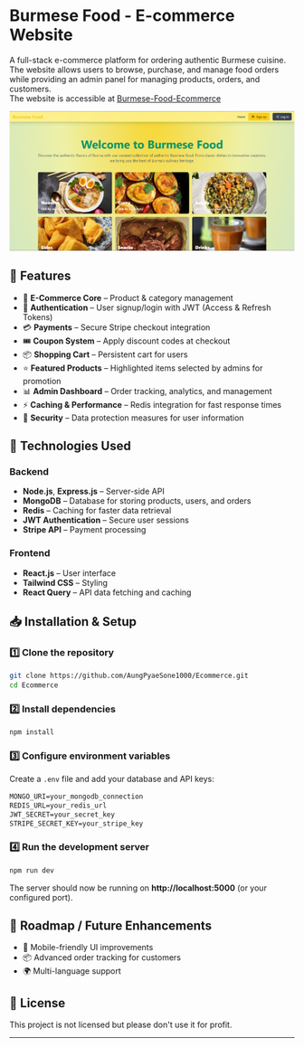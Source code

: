 # Burmese Food - E-commerce Website  

A full-stack e-commerce platform for ordering authentic Burmese cuisine. The website allows users to browse, purchase, 
and manage food orders while providing an admin panel for managing products, orders, and customers.  
The website is accessible at [Burmese-Food-Ecommerce](https://burmese-food.onrender.com/)

![Website Screenshot](frontend/public/BurmeseFoodEcommerceImage.png)

## 🌟 Features  

- 🛒 **E-Commerce Core** – Product & category management  
- 🔑 **Authentication** – User signup/login with JWT (Access & Refresh Tokens)  
- 💳 **Payments** – Secure Stripe checkout integration  
- 🎟️ **Coupon System** – Apply discount codes at checkout  
- 📦 **Shopping Cart** – Persistent cart for users
- ⭐ **Featured Products** – Highlighted items selected by admins for promotion
- 📊 **Admin Dashboard** – Order tracking, analytics, and management  
- ⚡ **Caching & Performance** – Redis integration for fast response times  
- 🔐 **Security** – Data protection measures for user information  

## 🚀 Technologies Used  

### Backend  
- **Node.js**, **Express.js** – Server-side API  
- **MongoDB** – Database for storing products, users, and orders  
- **Redis** – Caching for faster data retrieval  
- **JWT Authentication** – Secure user sessions  
- **Stripe API** – Payment processing  

### Frontend  
- **React.js** – User interface  
- **Tailwind CSS** – Styling  
- **React Query** – API data fetching and caching  

## 📥 Installation & Setup  

### 1️⃣ Clone the repository  
```bash
git clone https://github.com/AungPyaeSone1000/Ecommerce.git
cd Ecommerce
```

### 2️⃣ Install dependencies  
```bash
npm install
```

### 3️⃣ Configure environment variables  
Create a `.env` file and add your database and API keys:  
```env
MONGO_URI=your_mongodb_connection
REDIS_URL=your_redis_url
JWT_SECRET=your_secret_key
STRIPE_SECRET_KEY=your_stripe_key
```

### 4️⃣ Run the development server  
```bash
npm run dev
```
The server should now be running on **http://localhost:5000** (or your configured port).  

## 🎯 Roadmap / Future Enhancements  
- 📱 Mobile-friendly UI improvements  
- 📦 Advanced order tracking for customers  
- 🌍 Multi-language support  

## 📝 License  
This project is not licensed but please don't use it for profit.

---

